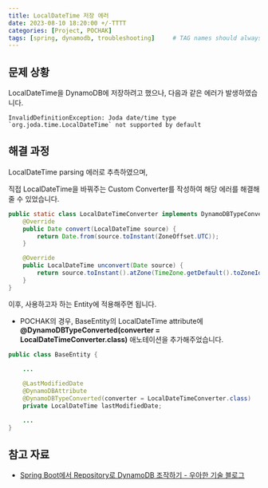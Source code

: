 ```yaml
---
title: LocalDateTime 저장 에러
date: 2023-08-10 18:20:00 +/-TTTT
categories: [Project, POCHAK]
tags: [spring, dynamodb, troubleshooting]     # TAG names should always be lowercase
---
```


## 문제 상황

LocalDateTime을 DynamoDB에 저장하려고 했으나, 다음과 같은 에러가 발생하였습니다.

```
InvalidDefinitionException: Joda date/time type `org.joda.time.LocalDateTime` not supported by default
```

## 해결 과정

LocalDateTime parsing 에러로 추측하였으며,

직접 LocalDateTime을 바꿔주는 Custom Converter를 작성하여 해당 에러를 해결해 줄 수 있었습니다.

```java
public static class LocalDateTimeConverter implements DynamoDBTypeConverter<Date, LocalDateTime> {
    @Override
    public Date convert(LocalDateTime source) {
        return Date.from(source.toInstant(ZoneOffset.UTC));
    }

    @Override
    public LocalDateTime unconvert(Date source) {
        return source.toInstant().atZone(TimeZone.getDefault().toZoneId()).toLocalDateTime();
    }
}
```

이후, 사용하고자 하는 Entity에 적용해주면 됩니다.

-   POCHAK의 경우, BaseEntity의 LocalDateTime attribute에 **@DynamoDBTypeConverted(converter = LocalDateTimeConverter.class)** 애노테이션을 추가해주었습니다.

```java
public class BaseEntity {
    
    ...

    @LastModifiedDate
    @DynamoDBAttribute
    @DynamoDBTypeConverted(converter = LocalDateTimeConverter.class)
    private LocalDateTime lastModifiedDate;

    ...
}
```

## 참고 자료

-   [Spring Boot에서 Repository로 DynamoDB 조작하기 - 우아한 기술 블로그](https://techblog.woowahan.com/2633/)